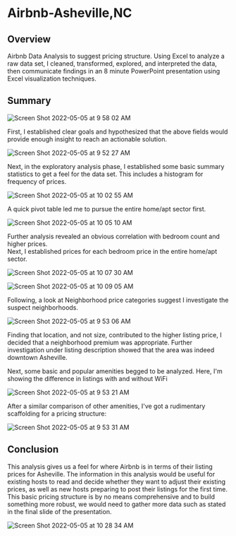 # Airbnb-Asheville,NC

## Overview

Airbnb Data Analysis to suggest pricing structure.  Using Excel to analyze a raw data set, I cleaned, transformed, explored, and interpreted the data, then communicate findings in an 8 minute PowerPoint presentation using Excel visualization techniques.

## Summary

![Screen Shot 2022-05-05 at 9 58 02 AM](https://user-images.githubusercontent.com/100544761/166952217-94d35d85-12b2-4dab-a20c-ad5d647e37ca.png)

First, I established clear goals and hypothesized that the above fields would provide enough insight to reach an actionable solution.

![Screen Shot 2022-05-05 at 9 52 27 AM](https://user-images.githubusercontent.com/100544761/166952751-34a52212-9970-40ff-9814-a2e7dd6fa967.png)

Next, in the exploratory analysis phase, I established some basic summary statistics to get a feel for the data set.  This includes a histogram for frequency of prices.

![Screen Shot 2022-05-05 at 10 02 55 AM](https://user-images.githubusercontent.com/100544761/166953220-932d43ce-ce2b-4bc3-b8f9-f6e10ad203a3.png)

A quick pivot table led me to pursue the entire home/apt sector first.

![Screen Shot 2022-05-05 at 10 05 10 AM](https://user-images.githubusercontent.com/100544761/166953633-906285a2-6a36-4145-a1fc-98172dcefbfc.png)

Further analysis revealed an obvious correlation with bedroom count and higher prices.  
Next, I established prices for each bedroom price in the entire home/apt sector.

![Screen Shot 2022-05-05 at 10 07 30 AM](https://user-images.githubusercontent.com/100544761/166954097-d196f6ad-0d24-405c-98af-289267238dd6.png)

![Screen Shot 2022-05-05 at 10 09 05 AM](https://user-images.githubusercontent.com/100544761/166954427-fcc30d91-ebf7-4865-b9f9-51f93269c0a7.png)

Following, a look at Neighborhood price categories suggest I investigate the suspect neighborhoods.

![Screen Shot 2022-05-05 at 9 53 06 AM](https://user-images.githubusercontent.com/100544761/166956049-5fe339bb-c5a7-4d91-af19-ed00f9e3e7f7.png)

Finding that location, and not size, contributed to the higher listing price, I decided that a neighborhood premium was appropriate.  Further investigation under listing description showed that the area was indeed downtown Asheville.

Next, some basic and popular amenities begged to be analyzed.  Here, I'm showing the difference in listings with and without WiFi

![Screen Shot 2022-05-05 at 9 53 21 AM](https://user-images.githubusercontent.com/100544761/166957031-1e20e513-c014-4d98-b4d0-7d0b5be85225.png)

After a similar comparison of other amenities, I've got a rudimentary scaffolding for a pricing structure:

![Screen Shot 2022-05-05 at 9 53 31 AM](https://user-images.githubusercontent.com/100544761/166957265-c46f167c-b44e-4c11-8b60-02bd81c43803.png)

## Conclusion 

This analysis gives us a feel for where Airbnb is in terms of their listing prices for Asheville.  The information in this analysis would be useful for existing hosts to read and decide whether they want to adjust their existing prices, as well as new hosts preparing to post their listings for the first time.  This basic pricing structure is by no means comprehensive and to build something more robust, we would need to gather more data such as stated in the final slide of the presentation.  

![Screen Shot 2022-05-05 at 10 28 34 AM](https://user-images.githubusercontent.com/100544761/166958397-f9de833e-368d-4975-9b98-dab25e18920e.png)
